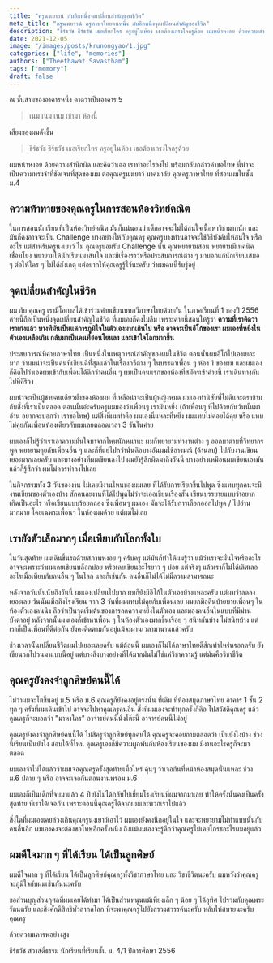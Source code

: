 ```yaml
---
title: "ครูนงเยาวน์ กับอีกหนึ่งจุดเปลี่ยนสำคัญของชีวิต"
meta_title: "ครูนงเยาวน์ ครูภาษาไทยคนหนึ่ง กับอีกหนึ่งจุดเปลี่ยนสำคัญของชีวิต"
description: "ธีร์ธวัช ธีร์ธวัช เธอเรียกใคร ครูอยู่ในห้อง เธอต้องเกรงใจครูด้วย ผมหน้าหงอย ด้วยความสำนึกผิด และคิดว่าเออ เราทำอะไรลงไป พร้อมกลับกล่าวคำขอโทษ"
date: 2021-12-05
image: "/images/posts/krunongyao/1.jpg"
categories: ["life", "memories"]
authors: ["Theethawat Savastham"]
tags: ["memory"]
draft: false
---
```


ณ ชั้นสามของอาคารหนึ่ง คาดว่าเป็นอาคาร 5

> เนม เนม เนม เข้ามา ห้องนี้

เสียงของผมดังขึ้น

> ธีร์ธวัช ธีร์ธวัช เธอเรียกใคร ครูอยู่ในห้อง เธอต้องเกรงใจครูด้วย

ผมหน้าหงอย ด้วยความสำนึกผิด และคิดว่าเออ เราทำอะไรลงไป พร้อมกลับกล่าวคำขอโทษ
นี่น่าจะเป็นความทรงจำที่ชัดเจนที่สุดของผม ต่อคุณครูนงเยาว์ มาศมาลัย คุณครูภาษาไทย ที่สอนผมในชั้น ม.4

## ความท้าทายของคุณครูในการสอนห้องวิทย์คณิต

ในการสอนนักเรียนที่เป็นห้องวิทย์คณิต มันก็แน่นอนว่าเด็กอาจจะไม่ได้สนใจเนื้อหาวิชามากนัก และมันก็คงอาจจะเป็น Challenge บางอย่างให้กับคุณครู คุณครูบางท่านอาจจะใช้วิธีบังคับให้สนใจ หรือ อะไร แต่สำหรับครูนงเยาว์ ไม่ คุณครูยอมรับ Challenge นั้น คุณพยายามสอน พยายามมีเทคนิค เชื่อมโยง พยายามให้นักเรียนมาสนใจ และมีเรื่องราวหรือประสบการณ์ต่าง ๆ มาบอกแก่นักเรียนเสมอ ๆ ต่อให้ใคร ๆ ไม่ได้สังเกตุ แต่อยากให้คุณครูรู้ไว้นะครับ ว่าผมคนนี้รับรู้อยู่

## จุดเปลี่ยนสำคัญในชีวิต

ผม กับ คุณครู เรามีโอกาสได้เข้าร่วมค่ายเขียนบทกวีภาษาไทยด้วยกัน ในภาคเรียนที่ 1 ของปี 2556 ค่ายนี้ถือเป็นหนึ่งจุดเปลี่ยนสำคัญในชีวิต ที่ผมเองก็คงไม่ลืม เพราะค่ายนี้สอนให้รู้ว่า **ความที่เราคิดว่าเราเก่งแล้ว บางทีมันเป็นแค่การภูมิใจในตัวเองมากเกินไป หรือ อาจจะเป็นอีโก้ของเรา ผมเองที่หยิ่งในตัวเองเหลือเกิน กลับมาเป็นคนที่อ่อนโยนลง และเข้าใจโลกมากขึ้น**

ประสบการณ์ที่ค่ายภาษาไทย เป็นหนึ่งในเหตุการณ์สำคัญของผมในชีวิต ตอนนั้นผมอีโก้ไปเองเยอะมาก ว่าผมน่าจะเป็นคนที่เขียนดีที่สุดแล้วในเรื่องกวีต่าง ๆ ในบรรดาเพื่อน ๆ ห้อง 1 ของผม และผมเองก็คิดไปว่าเออผมเข้ากับเพื่อนได้ดีกว่าคนอื่น ๆ ผมเป็นคนแรกของห้องที่สมัครเข้าค่ายนี้ เราเดินทางกันไปที่คีรีวง

ผมน่าจะเป็นผู้ชายคนเดียวมั้งของห้องผม ที่เหลือน่าจะเป็นผู้หญิงหมด ผมเองทำนิสัยที่ไม่ดีและตรงข้ามกับสิ่งที่เราเป็นตลอด ตอนนั้นอ่ะครับครูผมมองว่าเพื่อนๆ เรามันหยิ่ง (ถ้าเพื่อนๆ ที่ไปด้วยกันวันนั้นมาอ่าน อยากจะบอกว่า เราขอโทษ) แต่สิ่งที่ผมทำคือ ผมเองนี่แหละที่หยิ่ง ผมแทบไม่ค่อยได้คุย หรือ แทบไม่คุยกันเพื่อนห้องเดียวกับผมเลยตลอดเวลา 3 วันในค่าย

ผมเองก็ไม่รู้ว่าเราเอาความมั่นใจมาจากไหนนักหนานะ ผมก็พยายามทำงานต่าง ๆ ออกมาตามที่วิทยากรพูด พยายามคุยกับเพื่อนอื่น ๆ และก็ที่แย่ไปกว่านั้นคือบางอันผมใช้อารมณ์ (ด้านลบ) ไปกับงานเขียนเยอะมากเลยครับ
และบางอย่างที่ผมเขียนลงไป ผมยังรู้สึกผิดมาถึงวันนี้ บางอย่างเหมือนผมเขียนเอามัน แล้วก็รู้สึกว่า ผมไม่ควรทำลงไปเลย

ในกิจกรรมทั้ง 3 วันของงาน ไม่เคยมีงานไหนของผมเลย ที่ได้รับการเรียกขึ้นไปพูด ซึ่งแทบทุกคนจะมีงานเขียนของตัวเองบ้าง สักคนละงานที่ได้ไปพูดไม่ว่าจะเออเขียนเรื่องสั้น เขียนบรรยายแบบว่าอยากเกิดเป็นอะไร หรือเขียนแบบร้อยกลอง ซึ่งเพื่อนๆ ผมเอง มักจะได้รับการเลือกออกไปพูด / ไปอ่านมากมาย โดยเฉพาะเพื่อนๆ ในห้องผมด้วย แต่ผมไม่เลย

## เรายังตัวเล็กมากๆ เมื่อเทียบกับโลกทั้งใบ

ในวันสุดท้าย ผมเดินขึ้นรถด้วยสภาพหงอย ๆ ครับครู แต่มันก็ทำให้ผมรู้ว่า แม้ว่าเราจะมั่นใจหรืออะไร อาจจะเพราะว่าผมเคยเขียนบล็อกบ่อย หรือเคยเขียนอะไรยาว ๆ บ่อย แต่จริงๆ แล้วเราก็ไม่ได้เลิศเลออะไรเมื่อเทียบกับคนอื่น ๆ ในโลก และก็เช่นกัน คนอื่นก็ไม่ได้ไม่มีความสามารถนะ

หลังจากวันนั้นนับถึงวันนี้ ผมเองเปลี่ยนไปมาก ผมก็ยังมีอีโก้ในตัวเองบ้างแหละครับ แต่ผมว่าลดลงเยอะเลย วันนั้นเมื่อถึงโรงเรียน จาก 3 วันที่ผมแทบไม่คุยกับเพื่อนเลย ผมยกมือคืนบ้ายบายเพื่อนๆ ในห้องตัวเองคนนึง ถือว่าเป็นจุดเริ่มต้นของการลดความหยิ่งในตัวเอง และมองคนอื่นในแบบที่มีม่านบังตาอยู่ หลังจากนั้นผมเองก็เข้าหาเพื่อน ๆ ในห้องตัวเองมากขึ้นเรื่อย ๆ สนิทกันบ้าง ไม่สนิทบ้าง แต่เราก็เป็นเพื่อนที่ดีต่อกัน ยังคงติดตามกันอยู่แม้จะผ่านเวลามานานแล้วครับ

ช่วงเวลานั้นเปลี่ยนชีวิตผมไปเยอะเลยครับ แม้ต้อนนี้ ผมเองก็ไม่ได้ภาษาไทยดีสักเท่าไหร่หรอกครับ ยังเขียนวกไปวนมาแบบนี้อยู่ แต่บางสิ่งบางอย่างที่ได้มากมันไม่ใช่แค่วิชาความรู้ แต่มันคือวิชาชีวิต

## คุณครูยังคงจำลูกศิษย์คนนี้ได้

ไม่ว่าผมจะโตขึ้นอยู่ ม.5 หรือ ม.6 คุณครูก็ยังคงอยู่ตรงนั้น ที่เดิม ที่ห้องสมุดภาษาไทย อาคาร 1 ชั้น 2 ทุก ๆ ครั้งที่ผมเดินเข้าไป อาจจะไปหาคุณครูคนอื่น สิ่งที่ผมเองจะทำทุกครั้งก็คือ ไปสวัสดีคุณครู แล้วคุณครูก็จะบอกว่า "มาหาใคร" อาจารย์คนนี้นั่งโต๊ะนี้ อาจารย์คนนี้ไม่อยู่

คุณครูยังคงจำลูกศิษย์คนนี้ได้ ไม่สิครูจำลูกศิษย์ทุกคนได้ คุณครูจะคอยถามตลอดว่า เป็นยังไงบ้าง ช่วงนี้เรียนเป็นยังไง สอบได้ที่ไหน คุณครูเองก็มีความผูกพันกับห้องเรียนของผม มีงานอะไรครูก็จะมาตลอด

ผมเองจำไม่ได้แล้วว่าผมเจอคุณครูครั้งสุดท้ายเมื่อไหร่ คุ้นๆ ว่าเจอกันที่หน้าห้องสมุดนั่นแหละ ช่วง ม.6 ปลาย ๆ หรือ อาจจะเจอกันตอนงานพรอม ม.6

ผมเองก็เป็นเด็กที่จบมาแล้ว 4 ปี ยังไม่ได้กลับไปเยี่ยมโรงเรียนที่ผมจากมาเลย ทำให้ครั้งนั้นคงเป็นครั้งสุดท้าย ที่เราได้เจอกัน เพราะตอนนี้คุณครูได้จากผมและพวกเราไปแล้ว

สิ่งใดที่ผมเองเคยล่วงเกินคุณครูนงเยาว์เอาไว้ ผมเองยังคงนึกอยู่ในใจ และจะพยายามไม่ทำแบบนั้นกับคนอื่นอีก ผมเองคงจะต้องขอโทษอีกครั้งหนึ่ง ถึงแม้ผมเองจะรู้ดีกว่าคุณครูไม่เคยโกรธอะไรผมอยู่แล้ว

## ผมดีใจมาก ๆ ที่ได้เรียน ได้เป็นลูกศิษย์

ผมดีใจมาก ๆ ที่ได้เรียน ได้เป็นลูกศิษย์คุณครูทั้งวิชาภาษาไทย และ วิชาชีวิตนะครับ ผมหวังว่าคุณครูจะภูมิใจกับผมเช่นกันนะครับ

ขอส่วนบุญส่วนกุศลที่ผมเคยได้ทำมา ได้เป็นส่วนหนุนแม้เพียงเล็ก ๆ น้อย ๆ ได้อุทิศ ไปรวมกับคุณพระรัตนตรัย และสิ่งศักดิ์สิทธิทั่วสากลโลก ที่จะพาคุณครูไปยังสรวงสวรรค์นะครับ หลับให้สบายนะครับคุณครู

ด้วยความเคารพอย่างสูง

ธีร์ธวัช สวาสดิ์ธรรม
นักเรียนที่เรียนชั้น ม. 4/1 ปีการศึกษา 2556
